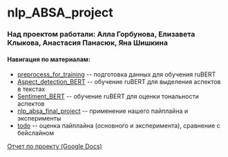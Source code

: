 # nlp_ABSA_project
### Над проектом работали: Алла Горбунова, Елизавета Клыкова, Анастасия Панасюк, Яна Шишкина

#### Навигация по материалам:
* [preprocess_for_training](https://colab.research.google.com/drive/1d2ckUwhiBQ8sxzA_jZ3oP0N47_KMH5Ym?usp=sharing) -- подготовка данных для обучения ruBERT
* [Aspect_detection_BERT](https://colab.research.google.com/drive/1e37Ek7kQjaOvyuutef2AHx57XrfTI7BJ?usp=sharing) -- обучение ruBERT для выделения аспектов в текстах
* [Sentiment_BERT](https://colab.research.google.com/drive/1uqYLiWqBpdiDZKCBMFMiLFA88lJitTa8?usp=sharing) -- обучение ruBERT для оценки тональности аспектов
* [nlp_absa_final_project](https://colab.research.google.com/drive/1M0pCp53FIpSgErWgX7oI3HZf_nsgdtLI?usp=sharing) -- применение нашего пайплайна и эксперименты
* [todo]() -- оценка пайплайна (основного и эксперимента), сравнение с бейслайном

[Отчет по проекту (Google Docs)](https://docs.google.com/document/d/1MhJ6vOpPx2f9V9RASxm_UdnxTnhnbOUF3XTPMcMSKIo/edit?usp=sharing)
